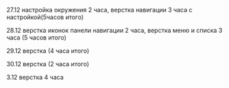 27.12 настройка окружения 2 часа, верстка навигации 3 часа с настройкой(5часов итого)

28.12 верстка иконок панели навигации 2 часа, верстка меню и списка 3 часа (5 часов итого)

29.12 верстка (4 часа итого)

30.12 верстка (2 часа итого)

3.12 верстка 4 часа